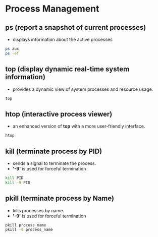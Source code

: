 # Process Management

## ps (report a snapshot of current processes)

- displays information about the active processes

```bash
ps aux
ps -ef
```

## top (display dynamic real-time system information)

- provides a dynamic view of system processes and resource usage.

```bash
top
```

## htop (interactive process viewer)

- an enhanced version of **top** with a more user-friendly interface.

```bash
htop
```

## kill (terminate process by PID)

- sends a signal to terminate the process.
- **'-9'** is used for forceful termination

```bash
kill PID
kill -9 PID
```

## pkill (terminate process by Name)

- kills processes by name.
- **'-9'** is used for forceful termination

```bash
pkill process_name
pkill -9 process_name
```
